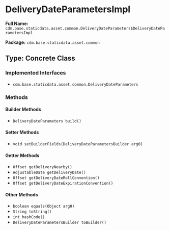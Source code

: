 # DeliveryDateParametersImpl

**Full Name:** `cdm.base.staticdata.asset.common.DeliveryDateParameters$DeliveryDateParametersImpl`

**Package:** `cdm.base.staticdata.asset.common`

## Type: Concrete Class

### Implemented Interfaces

- `cdm.base.staticdata.asset.common.DeliveryDateParameters`

### Methods

#### Builder Methods

- `DeliveryDateParameters build()`

#### Setter Methods

- `void setBuilderFields(DeliveryDateParametersBuilder arg0)`

#### Getter Methods

- `Offset getDeliveryNearby()`
- `AdjustableDate getDeliveryDate()`
- `Offset getDeliveryDateRollConvention()`
- `Offset getDeliveryDateExpirationConvention()`

#### Other Methods

- `boolean equals(Object arg0)`
- `String toString()`
- `int hashCode()`
- `DeliveryDateParametersBuilder toBuilder()`

